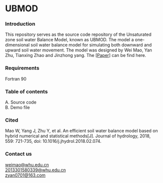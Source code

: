 # UBMOD

### Introduction
This repository serves as the source code repository of the Unsaturated zone soil water Balance Model, known as UBMOD. The model a one-dimensional soil water balance model for simulating both downward and upward soil water movement. The model was designed by Wei Mao, Yan Zhu, Tianxing Zhao and Jinzhong yang. The [[Paper](https://www.sciencedirect.com/science/article/pii/S0022169418301562)] can be find here.

### Requirements
Fortran 90

### Table of contents
A. Source code  
B. Demo file  


### Cited
Mao W, Yang J, Zhu Y, et al. An efficient soil water balance model based on hybrid numerical and statistical methods[J]. Journal of hydrology, 2018, 559: 721-735, doi: 10.1016/j.jhydrol.2018.02.074.     

### Contact us
weimao@whu.edu.cn  
2013301580339@whu.edu.cn  
zyan0701@163.com  
